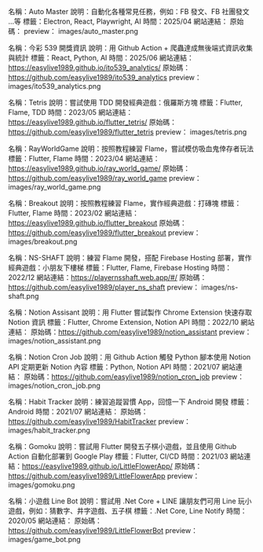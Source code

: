 名稱：Auto Master
說明：自動化各種常見任務，例如：FB 發文、FB 社團發文 ...等
標籤：Electron, React, Playwright, AI
時間：2025/04
網站連結：
原始碼：
preview： images/auto_master.png


名稱：今彩 539 開獎資訊
說明：用 Github Action + 爬蟲達成無後端式資訊收集與統計
標籤：React, Python, AI
時間：2025/06
網站連結：https://easylive1989.github.io/ito539_analytics/
原始碼：https://github.com/easylive1989/ito539_analytics
preview： images/ito539_analytics.png


名稱：Tetris
說明：嘗試使用 TDD 開發經典遊戲：俄羅斯方塊
標籤：Flutter, Flame, TDD
時間：2023/05
網站連結：https://easylive1989.github.io/flutter_tetris/
原始碼：https://github.com/easylive1989/flutter_tetris
preview： images/tetris.png


名稱：RayWorldGame 
說明：按照教程練習 Flame，嘗試模仿吸血鬼倖存者玩法
標籤：Flutter, Flame
時間：2023/04
網站連結：https://easylive1989.github.io/ray_world_game/
原始碼：https://github.com/easylive1989/ray_world_game
preview： images/ray_world_game.png


名稱：Breakout
說明：按照教程練習 Flame，實作經典遊戲：打磚塊
標籤：Flutter, Flame
時間：2023/02
網站連結：https://easylive1989.github.io/flutter_breakout
原始碼：https://github.com/easylive1989/flutter_breakout
preview： images/breakout.png


名稱：NS-SHAFT 
說明：練習 Flame 開發，搭配 Firebase Hosting 部署，實作經典遊戲：小朋友下樓梯
標籤：Flutter, Flame, Firebase Hosting
時間：2022/12
網站連結：https://playernsshaft.web.app/#/
原始碼：https://github.com/easylive1989/player_ns_shaft
preview： images/ns-shaft.png


名稱：Notion Assisant
說明：用 Flutter 嘗試製作 Chrome Extension 快速存取 Notion 資訊
標籤：Flutter, Chrome Extension, Notion API
時間：2022/10
網站連結：
原始碼：https://github.com/easylive1989/notion_assistant
preview： images/notion_assistant.png


名稱：Notion Cron Job
說明：用 Github Action 觸發 Python 腳本使用 Notion API 定期更新 Notion 內容
標籤：Python, Notion API
時間：2021/07
網站連結：
原始碼：https://github.com/easylive1989/notion_cron_job
preview： images/notion_cron_job.png


名稱：Habit Tracker
說明：練習追蹤習慣 App，回憶一下 Android 開發
標籤：Android
時間：2021/07
網站連結：
原始碼：https://github.com/easylive1989/HabitTracker
preview： images/habit_tracker.png


名稱：Gomoku
說明：嘗試用 Flutter 開發五子棋小遊戲，並且使用 Github Action 自動化部署到 Google Play
標籤：Flutter, CI/CD
時間：2021/03
網站連結：https://easylive1989.github.io/LittleFlowerApp/
原始碼：https://github.com/easylive1989/LittleFlowerApp
preview： images/gomoku.png


名稱：小遊戲 Line Bot
說明：嘗試用 .Net Core + LINE 讓朋友們可用 Line 玩小遊戲，例如：猜數字、井字遊戲、五子棋
標籤：.Net Core, Line Notify
時間：2020/05
網站連結：
原始碼：https://github.com/easylive1989/LittleFlowerBot
preview：images/game_bot.png